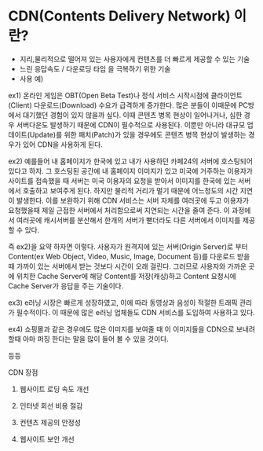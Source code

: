 # CDN(Contents Delivery Network) 이란?

- 지리,물리적으로 떨어져 있는 사용자에게 컨텐츠를 더 빠르게 제공할 수 있는 기술
- 느린 응답속도 / 다운로딩 타임 을 극복하기 위한 기술
- 사용 예)

ex1) 온라인 게임은 OBT(Open Beta Test)나 정식 서비스 시작시점에 클라이언트(Client) 다운로드(Download) 수요가 급격하게 증가한다.
많은 분들이 이때문에 PC방에서 대기했던 경험이 있지 않을까 싶다. 이때 콘텐츠 병목 현상이 일어나거나, 심한 경우 서버다운도 발생하기 때문에 CDN이 필수적으로 사용된다.
이뿐만 아니라 대규모 업데이트(Update)를 위한 패치(Patch)가 있을 경우에도 콘텐츠 병목 현상이 발생하는 경우가 있어 CDN을 사용하게 된다.

ex2) 예를들어 내 홈페이지가 한국에 있고 내가 사용하던 카페24의 서버에 호스팅되어 있다고 하자.
그 호스팅된 공간에 내 홈페이지 이미지가 있고 미국에 거주하는 이용자가 사이트를 접속했을 때 서버는 미국 이용자의 요청을 받아서 이미지를 한국에 있는 서버에서 호출하고 보여주게 된다.
하지만 물리적 거리가 멀기 때문에 어느정도의 시간 지연이 발생한다.
이를 보완하기 위해 CDN 서비스는 서버 자체를 여러곳에 두고 이용자가 요청했을때 제일 근접한 서버에서 처리함으로써 지연되는 시간을 줄여 준다.
이 과정에서 여러곳에 캐시서버를 분산해서 한개의 서버가 뻗더라도 다른 서버에서 이미지를 제공할 수 있다.

즉 ex2)을 요약 하자면 이렇다.
사용자가 원격지에 있는 서버(Origin Server)로 부터 Content(ex Web Object, Video, Music, Image, Document 등)를 다운로드 받을때 가까이 있는 서버에서 받는 것보다 시간이 오래 걸린다.
그러므로 사용자와 가까운 곳에 위치한 Cache Server에 해당 Content를 저장(캐싱)하고 Content 요청시에 Cache Server가 응답을 주는 기술이다.

ex3) e러닝 시장은 빠르게 성장하였고, 이에 따라 동영상과 음성이 적절한 트래픽 관리가 필수적이다.
이 때문에 많은 e러닝 업체들도 CDN 서비스를 도입하여 사용하고 있다.

ex4) 쇼핑몰과 같은 경우에도 많은 이미지를 보여줄 때 이 이미지들을 CDN으로 보내려 할때 아마 퍼징 한다는 말을 많이 들어 볼 수 있을 것이다.

등등

CDN 장점

1. 웹사이트 로딩 속도 개선

2. 인터넷 회선 비용 절감

3. 컨텐츠 제공의 안정성

4. 웹사이트 보안 개선
